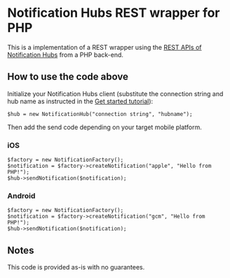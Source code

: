 # Notification Hubs REST wrapper for PHP


This is a implementation of a REST wrapper using the [REST APIs of Notification Hubs](http://msdn.microsoft.com/en-us/library/dn495827.aspx) from a PHP back-end.

## How to use the code above
Initialize your Notification Hubs client (substitute the connection string and hub name as instructed in the [Get started tutorial](http://azure.microsoft.com/en-us/documentation/articles/notification-hubs-ios-get-started/)):

    $hub = new NotificationHub("connection string", "hubname"); 

Then add the send code depending on your target mobile platform.

### iOS

    $factory = new NotificationFactory();
    $notification = $factory->createNotification("apple", "Hello from PHP!");
    $hub->sendNotification($notification);

### Android

    $factory = new NotificationFactory();
    $notification = $factory->createNotification("gcm", "Hello from PHP!");
    $hub->sendNotification($notification);

## Notes
This code is provided as-is with no guarantees.
